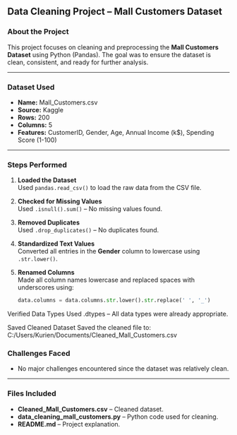 ##  Data Cleaning Project – Mall Customers Dataset

###  About the Project
This project focuses on cleaning and preprocessing the **Mall Customers Dataset** using Python (Pandas). The goal was to ensure the dataset is clean, consistent, and ready for further analysis.

---

###  Dataset Used
- **Name:** Mall_Customers.csv  
- **Source:** Kaggle  
- **Rows:** 200  
- **Columns:** 5  
- **Features:** CustomerID, Gender, Age, Annual Income (k$), Spending Score (1-100)

---

###  Steps Performed

1. **Loaded the Dataset**  
   Used `pandas.read_csv()` to load the raw data from the CSV file.

2. **Checked for Missing Values**  
   Used `.isnull().sum()` – No missing values found.

3. **Removed Duplicates**  
   Used `.drop_duplicates()` – No duplicates found.

4. **Standardized Text Values**  
   Converted all entries in the **Gender** column to lowercase using `.str.lower()`.

5. **Renamed Columns**  
   Made all column names lowercase and replaced spaces with underscores using:
   ```python
   data.columns = data.columns.str.lower().str.replace(' ', '_')
Verified Data Types
Used .dtypes – All data types were already appropriate.

Saved Cleaned Dataset
Saved the cleaned file to:
C:/Users/Kurien/Documents/Cleaned_Mall_Customers.csv

### Challenges Faced

- No major challenges encountered since the dataset was relatively clean.

---

### Files Included

- **Cleaned_Mall_Customers.csv** – Cleaned dataset.
- **data_cleaning_mall_customers.py** – Python code used for cleaning.
- **README.md** – Project explanation.
